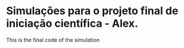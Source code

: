 # Simulações para o projeto final de iniciação científica - Alex.

This is the final code of the simulation
